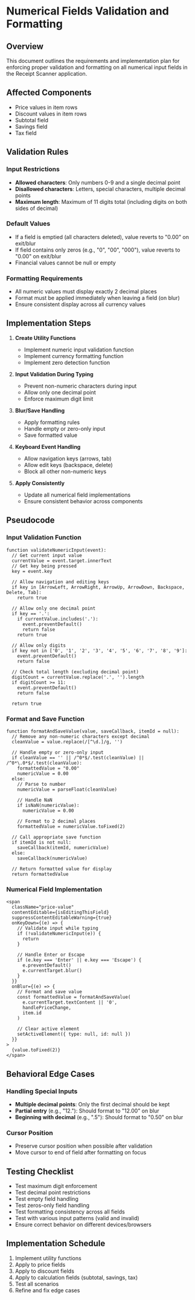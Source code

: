 # Numerical Fields Validation and Formatting

## Overview
This document outlines the requirements and implementation plan for enforcing proper validation and formatting on all numerical input fields in the Receipt Scanner application.

## Affected Components
- Price values in item rows
- Discount values in item rows
- Subtotal field
- Savings field
- Tax field

## Validation Rules

### Input Restrictions
- **Allowed characters**: Only numbers 0-9 and a single decimal point
- **Disallowed characters**: Letters, special characters, multiple decimal points
- **Maximum length**: Maximum of 11 digits total (including digits on both sides of decimal)

### Default Values
- If a field is emptied (all characters deleted), value reverts to "0.00" on exit/blur
- If field contains only zeros (e.g., "0", "00", "000"), value reverts to "0.00" on exit/blur
- Financial values cannot be null or empty

### Formatting Requirements
- All numeric values must display exactly 2 decimal places
- Format must be applied immediately when leaving a field (on blur)
- Ensure consistent display across all currency values

## Implementation Steps

1. **Create Utility Functions**
   - Implement numeric input validation function
   - Implement currency formatting function
   - Implement zero detection function

2. **Input Validation During Typing**
   - Prevent non-numeric characters during input
   - Allow only one decimal point
   - Enforce maximum digit limit

3. **Blur/Save Handling**
   - Apply formatting rules
   - Handle empty or zero-only input
   - Save formatted value

4. **Keyboard Event Handling**
   - Allow navigation keys (arrows, tab)
   - Allow edit keys (backspace, delete)
   - Block all other non-numeric keys

5. **Apply Consistently**
   - Update all numerical field implementations
   - Ensure consistent behavior across components

## Pseudocode

### Input Validation Function
```
function validateNumericInput(event):
  // Get current input value
  currentValue = event.target.innerText
  // Get key being pressed
  key = event.key
  
  // Allow navigation and editing keys
  if key in [ArrowLeft, ArrowRight, ArrowUp, ArrowDown, Backspace, Delete, Tab]:
    return true
  
  // Allow only one decimal point
  if key == '.':
    if currentValue.includes('.'):
      event.preventDefault()
      return false
    return true
  
  // Allow only digits
  if key not in ['0', '1', '2', '3', '4', '5', '6', '7', '8', '9']:
    event.preventDefault()
    return false
  
  // Check total length (excluding decimal point)
  digitCount = currentValue.replace('.', '').length
  if digitCount >= 11:
    event.preventDefault()
    return false
  
  return true
```

### Format and Save Function
```
function formatAndSaveValue(value, saveCallback, itemId = null):
  // Remove any non-numeric characters except decimal
  cleanValue = value.replace(/[^\d.]/g, '')
  
  // Handle empty or zero-only input
  if cleanValue == '' || /^0*$/.test(cleanValue) || /^0*\.0*$/.test(cleanValue):
    formattedValue = "0.00"
    numericValue = 0.00
  else:
    // Parse to number
    numericValue = parseFloat(cleanValue)
    
    // Handle NaN
    if isNaN(numericValue):
      numericValue = 0.00
    
    // Format to 2 decimal places
    formattedValue = numericValue.toFixed(2)
  
  // Call appropriate save function
  if itemId is not null:
    saveCallback(itemId, numericValue)
  else:
    saveCallback(numericValue)
  
  // Return formatted value for display
  return formattedValue
```

### Numerical Field Implementation
```
<span
  className="price-value"
  contentEditable={isEditingThisField}
  suppressContentEditableWarning={true}
  onKeyDown={(e) => {
    // Validate input while typing
    if (!validateNumericInput(e)) {
      return
    }
    
    // Handle Enter or Escape
    if (e.key === 'Enter' || e.key === 'Escape') {
      e.preventDefault()
      e.currentTarget.blur()
    }
  }}
  onBlur={(e) => {
    // Format and save value
    const formattedValue = formatAndSaveValue(
      e.currentTarget.textContent || '0',
      handlePriceChange,
      item.id
    )
    
    // Clear active element
    setActiveElement({ type: null, id: null })
  }}
>
  {value.toFixed(2)}
</span>
```

## Behavioral Edge Cases

### Handling Special Inputs
- **Multiple decimal points**: Only the first decimal should be kept
- **Partial entry** (e.g., "12."): Should format to "12.00" on blur
- **Beginning with decimal** (e.g., ".5"): Should format to "0.50" on blur

### Cursor Position
- Preserve cursor position when possible after validation
- Move cursor to end of field after formatting on focus

## Testing Checklist
- Test maximum digit enforcement
- Test decimal point restrictions
- Test empty field handling
- Test zeros-only field handling
- Test formatting consistency across all fields
- Test with various input patterns (valid and invalid)
- Ensure correct behavior on different devices/browsers

## Implementation Schedule
1. Implement utility functions
2. Apply to price fields
3. Apply to discount fields
4. Apply to calculation fields (subtotal, savings, tax)
5. Test all scenarios
6. Refine and fix edge cases 